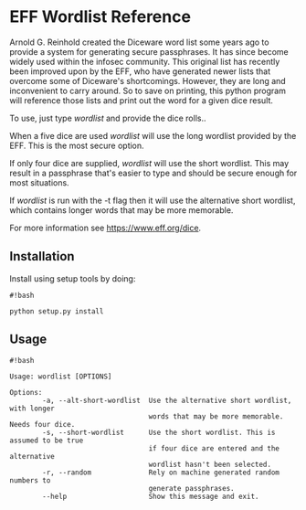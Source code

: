 # EFF Wordlist Reference #

Arnold G. Reinhold created the Diceware word list some years ago to provide a system for generating secure passphrases. It has since become widely used within the infosec community. This original list has recently been improved upon by the EFF, who have generated newer lists that overcome some of Diceware's shortcomings. However, they are long and inconvenient to carry around. So to save on printing, this python program will reference those lists and print out the word for a given dice result.

To use, just type *wordlist* and provide the dice rolls..

When a five dice are used *wordlist* will use the long wordlist provided by the EFF. This is the most secure option.

If only four dice are supplied, *wordlist* will use the short wordlist. This may result in a passphrase that's easier to type and should be secure enough for most situations.

If *wordlist* is run with the -t flag then it will use the alternative short wordlist, which contains longer words that may be more memorable.

For more information see https://www.eff.org/dice.


## Installation ##

Install using setup tools by doing:
```
#!bash

python setup.py install
```


## Usage ##

```
#!bash

Usage: wordlist [OPTIONS]

Options:
        -a, --alt-short-wordlist  Use the alternative short wordlist, with longer
                                  words that may be more memorable. Needs four dice.
        -s, --short-wordlist      Use the short wordlist. This is assumed to be true
                                  if four dice are entered and the alternative
                                  wordlist hasn't been selected.
        -r, --random              Rely on machine generated random numbers to
                                  generate passphrases.
        --help                    Show this message and exit.
```

